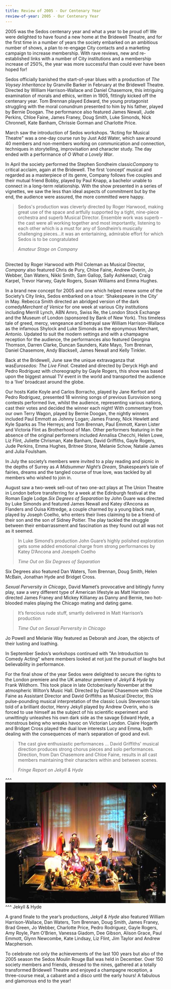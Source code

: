 ```yaml
---
title: Review of 2005 - Our Centenary Year
review-of-year: 2005 - Our Centenary Year
---
```

2005 was the Sedos centenary year and what a year to be proud of! We were delighted to have found a new home at the Bridewell Theatre, and for the first time in a number of years the society embarked on an ambitious number of shows, a plan to re-engage City contacts and a marketing campaign to increase membership. With rave reviews, new and re-established links with a number of City institutions and a membership increase of 250%, the year was more successful than could ever have been hoped for! 

Sedos officially banished the start-of-year blues with a production of *The Voysey Inheritance* by Granville Barker in February at the Bridewell Theatre. Directed by William Harrison-Wallace and Daniel Chasemore, this intriguing examination of morals and ethics, written in 1905, fittingly kicked off the centenary year. Tom Brennan played Edward, the young protagonist struggling with the moral conundrum presented to him by his father, played by Bernie Doogan. The performance also featured James Newall, Jude Perkins, Chloe Faine, James Franey, Doug Smith, Luke Simonds, Nick Chronnell, Kate Banham, Chrissie Gorman and Charlotte Price. 

March saw the introduction of Sedos workshops. “Acting for Musical Theatre" was a one-day course run by Just Add Water, which saw around 40 members and non-members working on communication and connection, techniques in storytelling, improvisation and character study. The day ended with a performance of *O What a Lovely War*. 

In April the society performed the Stephen Sondheim classic*Company* to critical acclaim, again at the Bridewell. The first ‘concept’ musical and regarded as a masterpiece of its genre, Company follows five couples and their mutual friend Bobby, played by Paul Knapp, a bachelor unable to connect in a long-term relationship. With the show presented in a series of vignettes, we saw the less than ideal aspects of commitment but by the end, the audience were assured, the more committed were happy. 

>Sedos's production was cleverly directed by Roger Harwood, making great use of the space and artfully supported by a tight, nine-piece orchestra and superb Musical Director. Ensemble work was superb – the cast were all working together and most importantly, listening to each other which is a must for any of Sondheim’s musically challenging pieces...it was an entertaining, admirable effort for which Sedos is to be congratulated
><footer><cite>Amateur Stage on Company</cite></footer>

\
Directed by Roger Harwood with Phil Coleman as Musical Director, *Company* also featured Chris de Pury, Chloe Faine, Andrew Overin, Jo Webber, Dan Waters, Nikki Smith, Sam Gallop, Sally Ashkenazi, Craig Karpel, Trevor Harvey, Gayle Rogers, Susan Williams and Emma Hughes. 

In a brand new concept for 2005 and one which helped renew some of the Society’s City links, Sedos embarked on a tour: ‘Shakespeare in the City’ in May. Rebecca Smith directed an abridged version of the dark comedy*Merchant of Venice* for one week at various City institutions including Merrill Lynch, ABN Amro, Swiss Re, the London Stock Exchange and the Museum of London (sponsored by Bank of New York). This timeless tale of greed, mercy, vengeance and betrayal saw William Harrison-Wallace as the infamous Shylock and Luke Simonds as the eponymous Merchant, Antonio. Updated to suit the modern settings and with a champagne reception for the audience, the performances also featured Georgina Thomson, Darren Clarke, Duncan Saunders, Kate Mayo, Tom Brennan, Daniel Chasemore, Andy Blacksell, James Newall and Kelly Tinkler. 

Back at the Bridewell, June saw the unique extravaganza that was*Eurosedos: The Live Final*. Created and directed by Deryck High and Pedro Rodriguez with choreography by Gayle Rogers, this show was based upon the biggest annual TV event in the world and transported the audience to a ‘live’ broadcast around the globe. 

Our hosts Katie Koyle and Carlos Borracho, played by Jane Kerfoot and Pedro Rodriguez, presented 18 winning songs of previous Eurovision song contests performed live, whilst the audience, representing various nations, cast their votes and decided the winner each night! With commentary from our own Terry Wagon, played by Bernie Doogan, the nightly winners included Paul Emmott as Johnny Logan; James Franey, Nick Hewlett and Kyle Sparks as The Herreys; and Tom Brennan, Paul Emmott, Karen Lister and Victoria Flint as Brotherhood of Man. Other performers featuring in the absence of the original performers included Annalisa Checchi, Helen Lowe, Liz Flint, Juliette Chrisman, Kate Banham, David Griffiths, Gayle Rogers, Jude Perkins, Emma Hughes, Britnee Stone, Melanie Schow, Natalie James and Julia Foulsham.

In July the society’s members were invited to a play reading and picnic in the depths of Surrey as *A Midsummer Night’s Dream*, Shakespeare’s tale of fairies, dreams and the tangled course of true love, was tackled by all members who wished to join in. 

August saw a two-week sell-out of two one-act plays at The Union Theatre in London before transferring for a week at the Edinburgh festival at the Roman Eagle Lodge.*Six Degrees of Separation* by John Guare was directed by Luke Simonds and featured James Newall and Katey d’Ancona as Flanders and Ouisa Kittredge, a couple charmed by a young black man, played by Joseph Coelho, who enters their lives claiming to be a friend of their son and the son of Sidney Poitier. The play tackled the struggle between their embarrassment and fascination as they found out all was not as it seemed.

>In Luke Simond’s production John Guare’s highly polished exploration gets some added emotional charge from strong performances by Katey D’Ancona and Joespeh Coelho
><footer><cite>Time Out on Six Degrees of Separation</cite></footer>

Six Degrees also featured Dan Waters, Tom Brennan, Doug Smith, Helen McBain, Jonathan Hyde and Bridget Cross.

*Sexual Perversity in Chicago*, David Mamet’s provocative and bitingly funny play, saw a very different type of American lifestyle as Matt Harrison directed James Franey and Mickey Killianey as Danny and Bernie, two hot-blooded males playing the Chicago mating and dating game.

> It’s ferocious rude stuff, smartly delivered in Matt Harrison’s production
><footer><cite>Time Out on Sexual Perversity in Chicago</cite></footer>

Jo Powell and Melanie Way featured as Deborah and Joan, the objects of their lusting and loathing. 

In September Sedos’s workshops continued with "An Introduction to Comedy Acting" where members looked at not just the pursuit of laughs but believability in performance. 

For the final show of the year Sedos were delighted to secure the rights to the London premiere and the UK amateur premiere of *Jekyll & Hyde* by Frank Wildhorn. This took place in late October/early November at the atmospheric Wilton’s Music Hall. Directed by Daniel Chasemore with Chloe Faine as Assistant Director and David Griffiths as Musical Director, this pulse-pounding musical interpretation of the classic Louis Stevenson tale told of a brilliant doctor, Henry Jekyll played by Andrew Overin, who is forced to use himself as the subject of his scientific experiment and unwittingly unleashes his own dark side as the savage Edward Hyde, a monstrous being who wreaks havoc on Victorian London. Claire Hogarth and Bridget Cross played the dual love interests Lucy and Emma, both dealing with the consequences of man’s separation of good and evil.

>The cast give enthusiastic performances ... David Griffiths' musical direction produces strong chorus pieces and solo performances. Direction, from Dan Chasemore and Chloe Faine, results in all cast members maintaining their characters within and between scenes.
><footer><cite>Fringe Report on Jekyll & Hyde</cite></footer>

^^^ ![](/assets/4838694391_05b416f617_o.jpg)
^^^ Jekyll & Hyde

A grand finale to the year’s productions, *Jekyll & Hyde* also featured William Harrison-Wallace, Dan Waters, Tom Brennan, Doug Smith, James Franey, Brad Green, Jo Webber, Charlotte Price, Pedro Rodriguez, Gayle Rogers, Amy Royle, Pam O’Brien, Vanessa Giadom, Dee Gibson, Alison Grace, Paul Emmott, Glynn Newcombe, Kate Lindsay, Liz Flint, Jim Taylor and Andrew Macpherson. 

To celebrate not only the achievements of the last 100 years but also of the 2005 season the Sedos Moulin Rouge Ball was held in December. Over 150 society members and friends, dressed to the nines, gathered at a totally transformed Bridewell Theatre and enjoyed a champagne reception, a three-course meal, a cabaret and a disco until the early hours! A fabulous and glamorous end to the year!